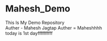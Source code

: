 # Mahesh_Demo
This Is My Demo Repository
<br>
Auther - Mahesh Jagtap
Auther = Maheshhhh 
<br>
today is 1st dayffffffffff

